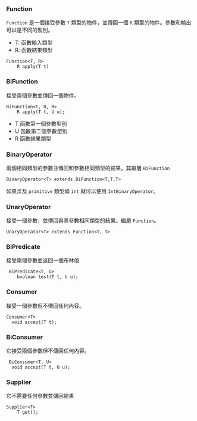### Function
`Function` 是一個接受參數 `T` 類型的物件，並傳回一個 `R` 類型的物件。參數和輸出可以是不同的型別。

- T: 函數輸入類型
- R: 函數結果類型

```
Function<T, R>	
    R apply(T t)
```

### BiFunction

接受兩個參數並傳回一個物件。


```
BiFunction<T, U, R>
    R apply(T t, U u);
```

- T 函數第一個參數型別
- U 函數第二個參數型別
- R 函數結果類型

### BinaryOperator 

兩個相同類型的參數並傳回和參數相同類型的結果。其繼層 `BiFunction`

```
BinaryOperator<T> extends BiFunction<T,T,T> 
```

如果涉及 `primitive` 類型如 `int` 就可以使用 `IntBinaryOperator`。

### UnaryOperator

接受一個參數，並傳回與其參數相同類型的結果。繼層 `Function`。

```
UnaryOperator<T> extends Function<T, T>
```

### BiPredicate 

接受兩個參數並返回一個布林值

```
 BiPredicate<T, U> 
    boolean test(T t, U u);
```

### Consumer
接受一個參數但不傳回任何內容。

```
Consumer<T> 
  void accept(T t);
```

### BiConsumer 
它接受兩個參數但不傳回任何內容。

```
 BiConsumer<T, U> 
  void accept(T t, U u);
```

### Supplier
它不需要任何參數並傳回結果

```
Supplier<T>
    T get();

```
